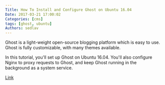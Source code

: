 ```yaml
---
Title: How To Install and Configure Ghost on Ubuntu 16.04
Date: 2017-03-21 17:00:02
Categories: [cms]
tags: [ghost, ubuntu]
Authors: sedlav
---
```


Ghost is a light-weight open-source blogging platform which is easy to use. Ghost is fully customizable, with many themes available.

In this tutorial, you'll set up Ghost on Ubuntu 16.04. You'll also configure Nginx to proxy requests to Ghost, and keep Ghost running in the background as a system service.

[Link](https://www.digitalocean.com/community/tutorials/how-to-install-and-configure-ghost-on-ubuntu-16-04)
